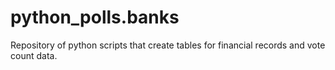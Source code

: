 # python_polls.banks
Repository of python scripts that create tables for financial records and vote count data.
